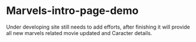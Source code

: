 # Marvels-intro-page-demo
 Under developing site still needs to add efforts, after finishing it will provide all new marvels related movie updated and Caracter details.
